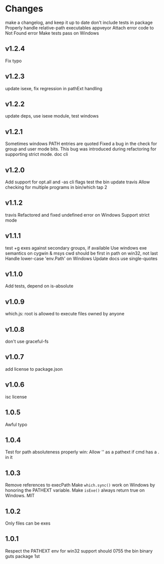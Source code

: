 # Changes

make a changelog, and keep it up to date
don't include tests in package
Properly handle relative-path executables
appveyor
Attach error code to Not Found error
Make tests pass on Windows

## v1.2.4

Fix typo

## v1.2.3

update isexe, fix regression in pathExt handling

## v1.2.2

update deps, use isexe module, test windows

## v1.2.1

Sometimes windows PATH entries are quoted
Fixed a bug in the check for group and user mode bits. This bug was introduced during refactoring for supporting strict mode.
doc cli

## v1.2.0

Add support for opt.all and -as cli flags
test the bin
update travis
Allow checking for multiple programs in bin/which
tap 2

## v1.1.2

travis
Refactored and fixed undefined error on Windows
Support strict mode

## v1.1.1

test +g exes against secondary groups, if available
Use windows exe semantics on cygwin & msys
cwd should be first in path on win32, not last
Handle lower-case 'env.Path' on Windows
Update docs
use single-quotes

## v1.1.0

Add tests, depend on is-absolute

## v1.0.9

which.js: root is allowed to execute files owned by anyone

## v1.0.8

don't use graceful-fs

## v1.0.7

add license to package.json

## v1.0.6

isc license

## 1.0.5

Awful typo

## 1.0.4

Test for path absoluteness properly
win: Allow '' as a pathext if cmd has a . in it

## 1.0.3

Remove references to execPath
Make `which.sync()` work on Windows by honoring the PATHEXT variable.
Make `isExe()` always return true on Windows.
MIT

## 1.0.2

Only files can be exes

## 1.0.1

Respect the PATHEXT env for win32 support
should 0755 the bin
binary
guts
package
1st